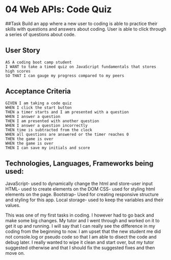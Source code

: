 # 04 Web APIs: Code Quiz

##Task
Build an app where a new user to coding is able to practice their skills with questions and answers about coding. User is able to click through a series of questions about 
code.

## User Story

```
AS A coding boot camp student
I WANT to take a timed quiz on JavaScript fundamentals that stores high scores
SO THAT I can gauge my progress compared to my peers
```

## Acceptance Criteria

```
GIVEN I am taking a code quiz
WHEN I click the start button
THEN a timer starts and I am presented with a question
WHEN I answer a question
THEN I am presented with another question
WHEN I answer a question incorrectly
THEN time is subtracted from the clock
WHEN all questions are answered or the timer reaches 0
THEN the game is over
WHEN the game is over
THEN I can save my initials and score
```
## Technologies, Languages, Frameworks being used:

JavaScript- used to dynamically change the html and store-user input
HTML- used to create elements on the DOM
CSS- used for styling html elements on the page.
Bootstrap- Used for creating responsive structure and styling for this app.
Local storage- used to keep the variables and their values.


This was one of my first tasks in coding. I however had to go back and make some big changes. My tutor and I went through and worked on it to get it up and running.
I will say that I can really see the difference in my coding from the beginning to now. I am upset that the new student me did not console.log or pseudo code
so that I am able to disect the code and debug later. I really wanted to wipe it clean and start over, but my tutor suggested otherwise and that I should fix the suggested 
fixes and then  move on. 

